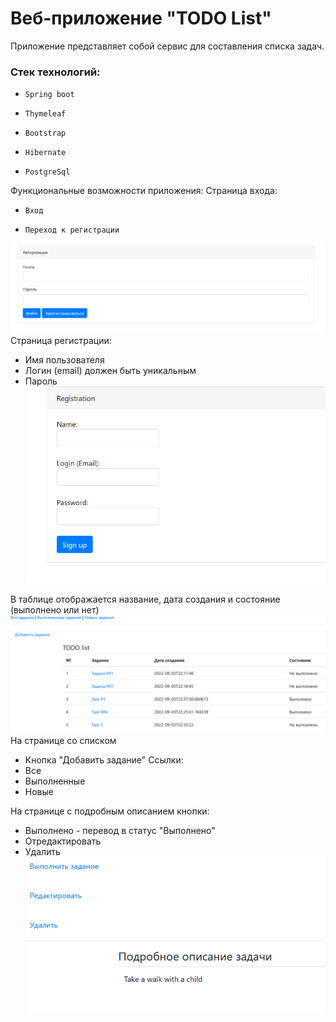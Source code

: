 # Веб-приложение "TODO List"

Приложение представляет собой сервис для составления списка задач.
### Стек технологий:

*     Spring boot
*     Thymeleaf
*     Bootstrap
*     Hibernate
*     PostgreSql
Функциональные возможности приложения:
Страница входа:
*     Вход
*     Переход к регистрации
![img.png](src/main/java/ru/job4j/todo/images/login.png)
Страница регистрации:
* Имя пользователя
* Логин (email) должен быть уникальным
* Пароль
![img.png](src/main/java/ru/job4j/todo/images/reg.png)

В таблице отображается название, дата создания и состояние (выполнено или нет)
![img.png](src/main/java/ru/job4j/todo/images/img.png)
На странице со списком
* Кнопка "Добавить задание"
Ссылки:
* Все
* Выполненные
* Новые

На странице с подробным описанием кнопки: 
* Выполнено - перевод в статус "Выполнено"
* Отредактировать
* Удалить
![img_1.png](src/main/java/ru/job4j/todo/images/img_1.png)

